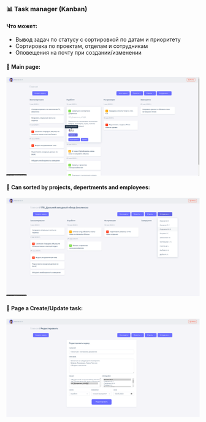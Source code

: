 ### 📊 Task manager (Kanban)
#### Что может:
- Вывод задач по статусу с сортировкой по датам и приоритету
- Сортировка по проектам, отделам и сотрудникам
- Оповещения на почту при создании/изменении

#### 📅 Main page:
<img src="https://github.com/StefanEpic/crm_system/blob/main/about/about_001.png" width="800">

#### 📑 Can sorted by projects, depertments and employees:
<img src="https://github.com/StefanEpic/crm_system/blob/main/about/about_002.png" width="800">

#### 📝 Page a Create/Update task:
<img src="https://github.com/StefanEpic/crm_system/blob/main/about/about_003.png" width="800">
